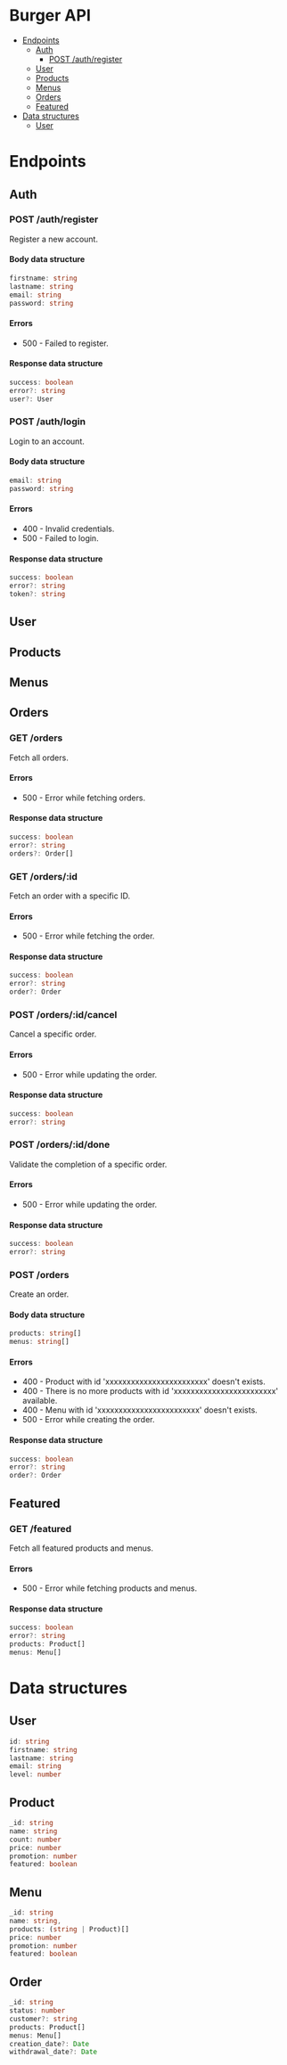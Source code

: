 # Burger API

- [Endpoints](#endpoints)
    - [Auth](#auth)
        - [POST /auth/register](#post-authregister)
    - [User](#user)
    - [Products](#products)
    - [Menus](#menus)
    - [Orders](#orders)
    - [Featured](#featured)
- [Data structures](#data-structures)
    - [User](#user-1)

# Endpoints
## Auth
### POST /auth/register
Register a new account.

#### Body data structure
```ts
firstname: string
lastname: string
email: string
password: string
```

#### Errors
* 500 - Failed to register.

#### Response data structure
```ts
success: boolean
error?: string
user?: User
```

### POST /auth/login
Login to an account.

#### Body data structure
```ts
email: string
password: string
```

#### Errors
* 400 - Invalid credentials.
* 500 - Failed to login.

#### Response data structure
```ts
success: boolean
error?: string
token?: string
```

## User

## Products

## Menus

## Orders
### GET /orders
Fetch all orders.

#### Errors
* 500 - Error while fetching orders.

#### Response data structure
```ts
success: boolean
error?: string
orders?: Order[]
```

### GET /orders/:id
Fetch an order with a specific ID.

#### Errors
* 500 - Error while fetching the order.

#### Response data structure
```ts
success: boolean
error?: string
order?: Order
```

### POST /orders/:id/cancel
Cancel a specific order.

#### Errors
* 500 - Error while updating the order.

#### Response data structure
```ts
success: boolean
error?: string
```

### POST /orders/:id/done
Validate the completion of a specific order.

#### Errors
* 500 - Error while updating the order.

#### Response data structure
```ts
success: boolean
error?: string
```

### POST /orders
Create an order.

#### Body data structure
```ts
products: string[]
menus: string[]
```

#### Errors
* 400 - Product with id 'xxxxxxxxxxxxxxxxxxxxxxxx' doesn't exists.
* 400 - There is no more products with id 'xxxxxxxxxxxxxxxxxxxxxxxx' available.
* 400 - Menu with id 'xxxxxxxxxxxxxxxxxxxxxxxx' doesn't exists.
* 500 - Error while creating the order.

#### Response data structure
```ts
success: boolean
error?: string
order?: Order
```

## Featured

### GET /featured

Fetch all featured products and menus.

#### Errors

* 500 - Error while fetching products and menus.

#### Response data structure

```ts
success: boolean
error?: string
products: Product[]
menus: Menu[]
```

# Data structures
## User
```ts
id: string
firstname: string
lastname: string
email: string
level: number
```

## Product
```ts
_id: string
name: string
count: number
price: number
promotion: number
featured: boolean
```

## Menu
```ts
_id: string
name: string,
products: (string | Product)[]
price: number
promotion: number
featured: boolean
```

## Order
```ts
_id: string
status: number
customer?: string
products: Product[]
menus: Menu[]
creation_date?: Date
withdrawal_date?: Date
```